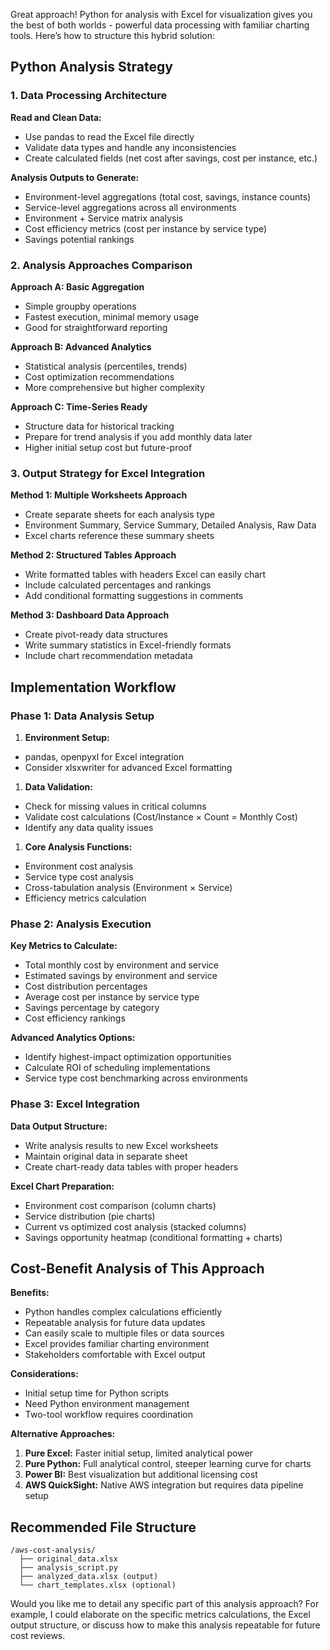 Great approach! Python for analysis with Excel for visualization gives you the best of both worlds - powerful data processing with familiar charting tools. Here’s how to structure this hybrid solution:

## Python Analysis Strategy

### 1. Data Processing Architecture

**Read and Clean Data:**

- Use pandas to read the Excel file directly
- Validate data types and handle any inconsistencies
- Create calculated fields (net cost after savings, cost per instance, etc.)

**Analysis Outputs to Generate:**

- Environment-level aggregations (total cost, savings, instance counts)
- Service-level aggregations across all environments
- Environment + Service matrix analysis
- Cost efficiency metrics (cost per instance by service type)
- Savings potential rankings

### 2. Analysis Approaches Comparison

**Approach A: Basic Aggregation**

- Simple groupby operations
- Fastest execution, minimal memory usage
- Good for straightforward reporting

**Approach B: Advanced Analytics**

- Statistical analysis (percentiles, trends)
- Cost optimization recommendations
- More comprehensive but higher complexity

**Approach C: Time-Series Ready**

- Structure data for historical tracking
- Prepare for trend analysis if you add monthly data later
- Higher initial setup cost but future-proof

### 3. Output Strategy for Excel Integration

**Method 1: Multiple Worksheets Approach**

- Create separate sheets for each analysis type
- Environment Summary, Service Summary, Detailed Analysis, Raw Data
- Excel charts reference these summary sheets

**Method 2: Structured Tables Approach**

- Write formatted tables with headers Excel can easily chart
- Include calculated percentages and rankings
- Add conditional formatting suggestions in comments

**Method 3: Dashboard Data Approach**

- Create pivot-ready data structures
- Write summary statistics in Excel-friendly formats
- Include chart recommendation metadata

## Implementation Workflow

### Phase 1: Data Analysis Setup

1. **Environment Setup:**
- pandas, openpyxl for Excel integration
- Consider xlsxwriter for advanced Excel formatting
1. **Data Validation:**
- Check for missing values in critical columns
- Validate cost calculations (Cost/Instance × Count = Monthly Cost)
- Identify any data quality issues
1. **Core Analysis Functions:**
- Environment cost analysis
- Service type cost analysis
- Cross-tabulation analysis (Environment × Service)
- Efficiency metrics calculation

### Phase 2: Analysis Execution

**Key Metrics to Calculate:**

- Total monthly cost by environment and service
- Estimated savings by environment and service
- Cost distribution percentages
- Average cost per instance by service type
- Savings percentage by category
- Cost efficiency rankings

**Advanced Analytics Options:**

- Identify highest-impact optimization opportunities
- Calculate ROI of scheduling implementations
- Service type cost benchmarking across environments

### Phase 3: Excel Integration

**Data Output Structure:**

- Write analysis results to new Excel worksheets
- Maintain original data in separate sheet
- Create chart-ready data tables with proper headers

**Excel Chart Preparation:**

- Environment cost comparison (column charts)
- Service distribution (pie charts)
- Current vs optimized cost analysis (stacked columns)
- Savings opportunity heatmap (conditional formatting + charts)

## Cost-Benefit Analysis of This Approach

**Benefits:**

- Python handles complex calculations efficiently
- Repeatable analysis for future data updates
- Can easily scale to multiple files or data sources
- Excel provides familiar charting environment
- Stakeholders comfortable with Excel output

**Considerations:**

- Initial setup time for Python scripts
- Need Python environment management
- Two-tool workflow requires coordination

**Alternative Approaches:**

1. **Pure Excel:** Faster initial setup, limited analytical power
1. **Pure Python:** Full analytical control, steeper learning curve for charts
1. **Power BI:** Best visualization but additional licensing cost
1. **AWS QuickSight:** Native AWS integration but requires data pipeline setup

## Recommended File Structure

```
/aws-cost-analysis/
  ├── original_data.xlsx
  ├── analysis_script.py
  ├── analyzed_data.xlsx (output)
  └── chart_templates.xlsx (optional)
```

Would you like me to detail any specific part of this analysis approach? For example, I could elaborate on the specific metrics calculations, the Excel output structure, or discuss how to make this analysis repeatable for future cost reviews.​​​​​​​​​​​​​​​​